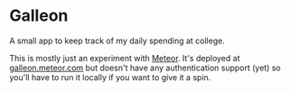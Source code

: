Galleon
=======

A small app to keep track of my daily spending at college.

This is mostly just an experiment with [Meteor](http://meteor.com/). It's deployed at [galleon.meteor.com](http://galleon.meteor.com) but doesn't have any authentication support (yet) so you'll have to run it locally if you want to give it a spin.
